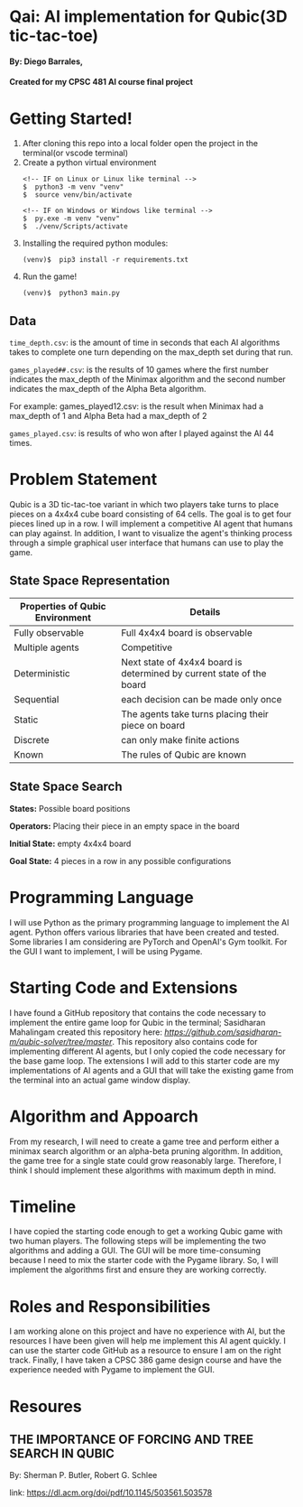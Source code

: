# Qai: AI implementation for Qubic(3D tic-tac-toe)
#### By: Diego Barrales,
#### Created for my CPSC 481 AI course final project

# Getting Started!
1. After cloning this repo into a local folder open the project in the terminal(or vscode terminal)
2. Create a python virtual environment
    ```console
    <!-- IF on Linux or Linux like terminal -->
    $  python3 -m venv "venv"
    $  source venv/bin/activate

    <!-- IF on Windows or Windows like terminal -->
    $  py.exe -m venv "venv"
    $  ./venv/Scripts/activate
    ```
3. Installing the required python modules:
    ```console
    (venv)$  pip3 install -r requirements.txt
    ```
4. Run the game!
    ```console
    (venv)$  python3 main.py
    ```
## Data
`time_depth.csv`: is the amount of time in seconds that each AI algorithms takes to complete one turn depending on the max_depth set during that run.

`games_played##.csv`: is the results of 10 games where the first number indicates the max_depth of the Minimax algorithm and the second number indicates the max_depth of the Alpha Beta algorithm. 
    
For example: games_played12.csv: is the result when Minimax had a max_depth of 1 and Alpha Beta had a max_depth of 2

`games_played.csv`: is results of who won after I played against the AI 44 times.

# Problem Statement
Qubic is a 3D tic-tac-toe variant in which two players take turns to place pieces on a 4x4x4 cube board consisting of 64 cells. The goal is to get four pieces lined up in a row. I will implement a competitive AI agent that humans can play against. In addition, I want to visualize the agent's thinking process through a simple graphical user interface that humans can use to play the game.

## State Space Representation
| Properties of Qubic Environment | Details |
|--|--|
| Fully observable | Full 4x4x4 board is observable |
| Multiple agents | Competitive  |
| Deterministic | Next state of 4x4x4 board is determined by current state of the board |
| Sequential | each decision can be made only once |
| Static | The agents take turns placing their piece on board |
| Discrete | can only make finite actions |
| Known | The rules of Qubic are known |

## State Space Search
**States:** Possible board positions

**Operators:** Placing their piece in an empty space in the board

**Initial State:** empty 4x4x4 board

**Goal State:** 4 pieces in a row in any possible configurations

# Programming Language
I will use Python as the primary programming language to implement the AI agent. Python offers various libraries that have been created and tested. Some libraries I am considering are PyTorch and OpenAI's Gym toolkit. For the GUI I want to implement, I will be using Pygame.
# Starting Code and Extensions
I have found a GitHub repository that contains the code necessary to implement the entire game loop for Qubic in the terminal; Sasidharan Mahalingam created this repository here: _https://github.com/sasidharan-m/qubic-solver/tree/master_. This repository also contains code for implementing different AI agents, but I only copied the code necessary for the base game loop. The extensions I will add to this starter code are my implementations of AI agents and a GUI that will take the existing game from the terminal into an actual game window display. 

# Algorithm and Appoarch
From my research, I will need to create a game tree and perform either a minimax search algorithm or an alpha-beta pruning algorithm. In addition, the game tree for a single state could grow reasonably large. Therefore, I think I should implement these algorithms with maximum depth in mind. 

# Timeline
I have copied the starting code enough to get a working Qubic game with two human players. The following steps will be implementing the two algorithms and adding a GUI. The GUI will be more time-consuming because I need to mix the starter code with the Pygame library. So, I will implement the algorithms first and ensure they are working correctly.

# Roles and Responsibilities
I am working alone on this project and have no experience with AI, but the resources I have been given will help me implement this AI agent quickly. I can use the starter code GitHub as a resource to ensure I am on the right track. Finally, I have taken a CPSC 386 game design course and have the experience needed with Pygame to implement the GUI. 

# Resoures
## THE IMPORTANCE OF FORCING AND TREE SEARCH IN QUBIC 
By: Sherman P. Butler, Robert G. Schlee 

link:  https://dl.acm.org/doi/pdf/10.1145/503561.503578